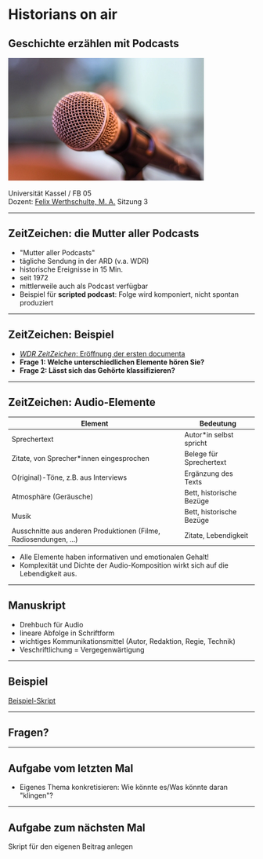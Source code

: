 # Historians on air
## Geschichte erzählen mit Podcasts

![Mic h 200](./mic.jpg)

Universität Kassel / FB 05\
Dozent: [Felix Werthschulte, M. A.](mailto:felix.werthschulte@uni-kassel.de)
Sitzung 3

---

## ZeitZeichen: die Mutter aller Podcasts

- "Mutter aller Podcasts"
- tägliche Sendung in der ARD (v.a. WDR)
- historische Ereignisse in 15 Min.
- seit 1972
- mittlerweile auch als Podcast verfügbar
- Beispiel für **scripted podcast**: Folge wird komponiert, nicht spontan produziert

---

## ZeitZeichen: Beispiel

- [*WDR ZeitZeichen*: Eröffnung der ersten documenta](https://www1.wdr.de/radio/wdr5/sendungen/zeitzeichen/documenta-124.html)
- **Frage 1: Welche unterschiedlichen Elemente hören Sie?**
- **Frage 2: Lässt sich das Gehörte klassifizieren?**

---

## ZeitZeichen: Audio-Elemente

| Element | Bedeutung |
| ------------ | --------- |
| Sprechertext | Autor*in selbst spricht |
| Zitate, von Sprecher*innen eingesprochen | Belege für Sprechertext
| O(riginal)-Töne, z.B. aus Interviews | Ergänzung des Texts |
| Atmosphäre (Geräusche) | Bett, historische Bezüge |
| Musik | Bett, historische Bezüge |
| Ausschnitte aus anderen Produktionen (Filme, Radiosendungen, ...) | Zitate, Lebendigkeit |

- Alle Elemente haben informativen und emotionalen Gehalt!
- Komplexität und Dichte der Audio-Komposition wirkt sich auf die Lebendigkeit aus.

---

## Manuskript

- Drehbuch für Audio
- lineare Abfolge in Schriftform
- wichtiges Kommunikationsmittel (Autor, Redaktion, Regie, Technik)
- Veschriftlichung = Vergegenwärtigung

---

## Beispiel

[Beispiel-Skript](./Skript-Beispiel_Flaschenoeffner.pdf)

---

## Fragen?

---

## Aufgabe vom letzten Mal

- Eigenes Thema konkretisieren: Wie könnte es/Was könnte daran "klingen"?

---

## Aufgabe zum nächsten Mal

Skript für den eigenen Beitrag anlegen
